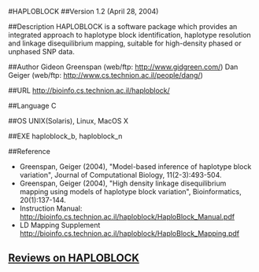 #HAPLOBLOCK
##Version
1.2 (April 28, 2004)

##Description
HAPLOBLOCK is a software package which provides an integrated approach to haplotype block identification, haplotype resolution and linkage disequilibrium mapping, suitable for high-density phased or unphased SNP data.

##Author
Gideon Greenspan (web/ftp: http://www.gidgreen.com/) Dan Geiger (web/ftp: http://www.cs.technion.ac.il/people/dang/)

##URL
http://bioinfo.cs.technion.ac.il/haploblock/

##Language
C

##OS
UNIX(Solaris), Linux, MacOS X

##EXE
haploblock_b, haploblock_n

##Reference
* Greenspan, Geiger (2004), "Model-based inference of haplotype block variation", Journal of Computational Biology, 11(2-3):493-504.
* Greenspan, Geiger (2004), "High density linkage disequilibrium mapping using models of haplotype block variation", Bioinformatics, 20(1):137-144.
* Instruction Manual: http://bioinfo.cs.technion.ac.il/haploblock/HaploBlock_Manual.pdf
* LD Mapping Supplement http://bioinfo.cs.technion.ac.il/haploblock/HaploBlock_Mapping.pdf


## [Reviews on HAPLOBLOCK](https://github.com/gaow/genetic-analysis-software/issues/206)